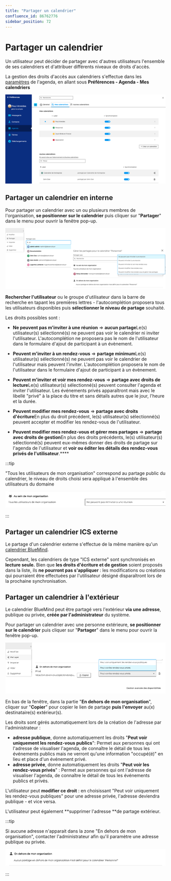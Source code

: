 ```yaml
---
title: "Partager un calendrier"
confluence_id: 86762776
sidebar_position: 72
---
```

# Partager un calendrier


Un utilisateur peut décider de partager avec d'autres utilisateurs l'ensemble de ses calendriers et d'attribuer différents niveaux de droits d'accès.


La gestion des droits d'accès aux calendriers s'effectue dans les [paramètres](/Guide_de_l_utilisateur/Paramétrer_le_compte_utilisateur/) de l'agenda, en allant sous **Préférences - Agenda - Mes calendriers**


![](../../attachments/86762776/86762785.png)


## Partager un calendrier en interne

Pour partager un calendrier avec un ou plusieurs membres de l'organisation, **se positionner sur le calendrier** puis cliquer sur "**Partager**" dans le menu pour ouvrir la fenêtre pop-up.


![](../../attachments/86762776/86762784.png)

**Rechercher l'utilisateur** ou le groupe d'utilisateur dans la barre de recherche en tapant les premières lettres - l'autocomplétion proposera tous les utilisateurs disponibles puis **sélectionner le niveau de partage** souhaité.

Les droits possibles sont :

- **Ne peuvent pas m'inviter à une réunion** => **aucun partage**Le(s) utilisateur(s) sélectionné(s) ne peuvent pas voir le calendrier ni inviter l'utilisateur. L'autocomplétion ne proposera pas le nom de l'utilisateur dans le formulaire d'ajout de participant à un évènement.
- **Peuvent m'inviter à un rendez-vous** => **partage minimum**Le(s) utilisateur(s) sélectionné(s) ne peuvent pas voir le calendrier de l'utilisateur mais peuvent l'inviter. L'autocomplétion proposera le nom de l'utilisateur dans le formulaire d'ajout de participant à un évènement.
- **Peuvent m'inviter et voir mes rendez-vous** => **partage avec droits de lecture**Le(s) utilisateur(s) sélectionné(s) peuvent consulter l'agenda et inviter l'utilisateur. Les événements privés apparaîtront mais avec le libellé "privé" à la place du titre et sans détails autres que le jour, l'heure et la durée.

- **Peuvent modifier mes rendez-vous** => **partage avec droits d'écriture**En plus du droit précédent, le(s) utilisateur(s) sélectionné(s) peuvent accepter et modifier les rendez-vous de l'utilisateur.

- **Peuvent modifier mes rendez-vous et gérer mes partages** => **partage avec droits de gestion**En plus des droits précédents, le(s) utilisateur(s) sélectionné(s) peuvent eux-mêmes donner des droits de partage sur l'agenda de l'utilisateur et **voir ou éditer les détails des rendez-vous privés de l'utilisateur**.****


:::tip

"Tous les utilisateurs de mon organisation" correspond au partage public du calendrier, le niveau de droits choisi sera appliqué à l'ensemble des utilisateurs du domaine

![](../../attachments/86762776/86762778.png)

:::

## Partager un calendrier ICS externe

Le partage d'un calendrier externe s'effectue de la même manière qu'un [calendrier BlueMind](#Partageruncalendrier-partageinterne).

Cependant, les calendriers de type "ICS externe" sont synchronisés en **lecture seule.** Bien que **les droits d'écriture et de gestion** soient proposés dans la liste, ils **ne pourront pas s'appliquer** : les modifications ou créations qui pourraient être effectuées par l'utilisateur désigné disparaîtront lors de la prochaine synchronisation.


## Partager un calendrier à l'extérieur

Le calendrier BlueMind peut être partagé vers l'extérieur **via une adresse**, publique ou privée, **créée par l'administrateur** du système.


Pour partager un calendrier avec une personne extérieure, **se positionner sur le calendrier** puis cliquer sur "**Partager**" dans le menu pour ouvrir la fenêtre pop-up.


![](../../attachments/86762776/86762783.png)

En bas de la fenêtre, dans la partie "**En dehors de mon organisation**", cliquer sur "**Copier**" pour copier le lien de partage **puis l'envoyer** au(x) destinataire(s) extérieur(s).


Les droits sont gérés automatiquement lors de la création de l'adresse par l'administrateur :

- **adresse publique**, donne automatiquement les droits "**Peut voir uniquement les rendez-vous publics**": Permet aux personnes qui ont l'adresse de visualiser l'agenda, de connaître le détail de tous les événements publics mais ne verront qu'une information "occupé(é)" en lieu et place d'un événement privé.
- **adresse privée**, donne automatiquement les droits "**Peut voir les rendez-vous privés**" : Permet aux personnes qui ont l'adresse de visualiser l'agenda, de connaître le détail de tous les événements publics et privés.


L'utilisateur peut **modifier ce droit** : en choisissant "Peut voir uniquement les rendez-vous publiques" pour une adresse privée, l'adresse deviendra publique - et vice versa.

L'utilisateur peut également **supprimer l'adresse **de partage extérieur.


:::tip

Si aucune adresse n'apparait dans la zone "En dehors de mon organisation", contacter l'administrateur afin qu'il paramètre une adresse publique ou privée.

![](../../attachments/86762776/86762779.png)

:::


